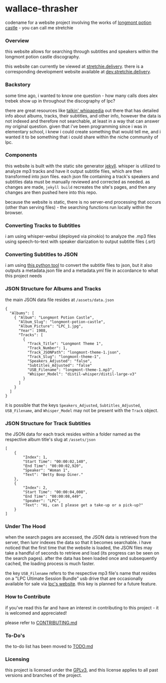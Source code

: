 # wallace-thrasher
codename for a website project involving the works of [longmont potion castle](http://longmontpotioncastle.com/) - you can call me stretchie

### Overview

this website allows for searching through subtitles and speakers within the longmont potion castle discography.

this website can currently be viewed at [stretchie.delivery](https://stretchie.delivery). there is a corresponding development website available at [dev.stretchie.delivery](https://dev.stretchie.delivery).

### Backstory

some time ago, i wanted to know one question - how many calls does alex trebek show up in throughout the discography of lpc?

there are great resources like [talkin' whipapedia](https://talkinwhipapedia.fandom.com/) out there that has detailed info about albums, tracks, their subtitles, and other info, however the data is not indexed and therefore not searchable, at least in a way that can answer my original question. given that i've been programming since i was in elementary school, i knew i could create something that would tell me, and i wanted it to be something that i could share within the niche community of lpc.

### Components

this website is built with the static site generator [jekyll](https://jekyllrb.com). whisper is utilized to analyze mp3 tracks and have it output subtitle files, which are then transformed into json files. each json file containing a track's speakers and subtitles data must be manually reviewed and corrected as needed. as changes are made, `jekyll build` recreates the site's pages, and then any changes are then pushed here into this repo.

because the website is static, there is no server-end processing that occurs (other than serving files) - the searching functions run locally within the browser. 

### Converting Tracks to Subtitles

i am using whisper-webui (deployed via pinokio) to analyze the .mp3 files using speech-to-text with speaker diarization to output subtitle files (.srt)

### Converting Subtitles to JSON

i am using [this python tool](https://github.com/willjasen/srt-to-json) to convert the subtitle files to json, but it also outputs a metadata.json file and a metadata.yml file in accordance to what this project needs

### JSON Structure for Albums and Tracks

the main JSON data file resides at `/assets/data.json`

```
{
  "Albums": [
    { "Album": "Longmont Potion Castle",
      "Album_Slug": "longmont-potion-castle",
      "Album_Picture": "LPC_1.jpg",
      "Year": 1988,
      "Tracks": [
        {
          "Track_Title": "Longmont Theme 1",
          "Track_Number": 1,
          "Track_JSONPath": "longmont-theme-1.json",
          "Track_Slug": "longmont-theme-1",
          "Speakers_Adjusted": "false",
          "Subtitles_Adjusted": "false"
          "USB_Filename": "longmont-theme-1.mp3",
          "Whisper_Model": "distil-whisper/distil-large-v3"
        }
      ]
    }
  ]
}
```
it is possible that the keys `Speakers_Adjusted`, `Subtitles_Adjusted`, `USB_Filename`, and `Whisper_Model` may not be present with the `Track` object.

### JSON Structure for Track Subtitles

the JSON data for each track resides within a folder named as the respective album title's slug at `/assets/json`
```
[
    {
        "Index": 1,
        "Start Time": "00:00:02,140",
        "End Time": "00:00:02,920",
        "Speaker": "Woman 1",
        "Text": "Betty Boop Diner."
    },
    {
        "Index": 2,
        "Start Time": "00:00:04,008",
        "End Time": "00:00:08,449",
        "Speaker": "LPC",
        "Text": "Hi, can I please get a take-up or a pick-up?"
    }
]
```

### Under The Hood

when the search pages are accessed, the JSON data is retrieved from the server, then lunr indexes the data so that it becomes searchable. i have noticed that the first time that the website is loaded, the JSON files may take a handful of seconds to retrieve and load (its progress can be seen on the search pages). after the data has been loaded once and subsequently cached, the loading process is much faster.

the key `USB_Filename` refers to the respective mp3 file's name that resides on a "LPC Ultimate Session Bundle" usb drive that are occasionally available for sale via [lpc's website](http://longmontpotioncastle.com/). this key is planned for a future feature.

### How to Contribute

if you've read this far and have an interest in contributing to this project - it is welcomed and appreciated!

please refer to [CONTRIBUTING.md](CONTRIBUTING.md)

### To-Do's

the to-do list has been moved to [TODO.md](TODO.md)

### Licensing

this project is licensed under the [GPLv3](gpl-3.0.txt), and this license applies to all past versions and branches of the project.
